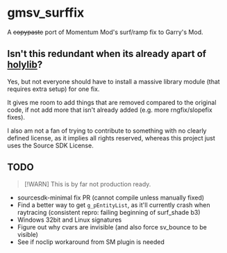 # gmsv_surffix
A ~~copypaste~~ port of Momentum Mod's surf/ramp fix to Garry's Mod.

## Isn't this redundant when its already apart of [holylib](https://github.com/RaphaelIT7/gmod-holylib)?
Yes, but not everyone should have to install a massive library module (that requires extra setup) for one fix.

It gives me room to add things that are removed compared to the original code, if not add more that isn't already added
(e.g. more rngfix/slopefix fixes).

I also am not a fan of trying to contribute to something with no clearly defined license, as it implies all rights
reserved, whereas this project just uses the Source SDK License.

## TODO
> [!WARN]
> This is by far not production ready.

- sourcesdk-minimal fix PR (cannot compile unless manually fixed)
- Find a better way to get `g_pEntityList`, as it'll currently crash when raytracing (consistent repro: failing
beginning of surf_shade b3)
- Windows 32bit and Linux signatures
- Figure out why cvars are invisible (and also force sv_bounce to be visible)
- See if noclip workaround from SM plugin is needed
